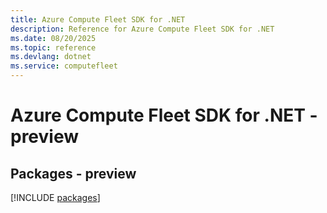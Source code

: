 ```yaml
---
title: Azure Compute Fleet SDK for .NET
description: Reference for Azure Compute Fleet SDK for .NET
ms.date: 08/20/2025
ms.topic: reference
ms.devlang: dotnet
ms.service: computefleet
---
```

# Azure Compute Fleet SDK for .NET - preview
## Packages - preview
[!INCLUDE [packages](compute-fleet-index.md)]